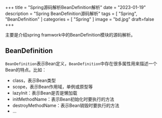 +++
title = "Spring源码解析BeanDefinition解析"
date = "2023-01-19"
description = "Spring BeanDefinition源码解析"
tags = [
    "Spring",
    "BeanDefinition"
]
categories = [
    "Spring"
]
image = "bd.jpg"
draft=false
+++

主要是介绍spring framwork中的BeanDefinition模块的源码解析。
<!--more-->

## BeanDefinition
`BeanDefinition`表示Bean定义，`BeanDefinition`中存在很多属性用来描述一个Bean的特点。比如：
* class，表示Bean类型
* scope，表示Bean作用域，单例或原型等
* lazyInit：表示Bean是否是懒加载
* initMethodName：表示Bean初始化时要执行的方法
* destroyMethodName：表示Bean销毁时要执行的方法
* ...